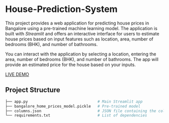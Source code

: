 # House-Prediction-System
This project provides a web application for predicting house prices in Bangalore using a pre-trained machine learning model. The application is built with *Streamlit* and offers an interactive interface for users to estimate house prices based on input features such as location, area, number of bedrooms (BHK), and number of bathrooms.

You can interact with the application by selecting a location, entering the area, number of bedrooms (BHK), and number of bathrooms. The app will provide an estimated price for the house based on your inputs.

[LIVE DEMO](https://house-price-prediction-system.streamlit.app/)


## Project Structure
```bash
├── app.py                               # Main Streamlit app
├── bangalore_home_prices_model.pickle   # Pre-trained model
├── columns.json                         # JSON file containing the columns and locations
└── requirements.txt                     # List of dependencies
```
